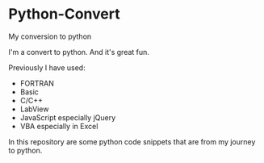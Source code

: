 # Python-Convert
My conversion to python

I'm a convert to python. And it's great fun. 

Previously I have used:
- FORTRAN
- Basic
- C/C++
- LabView
- JavaScript especially jQuery
- VBA especially in Excel

In this repository are some python code snippets that are from my journey to python.
